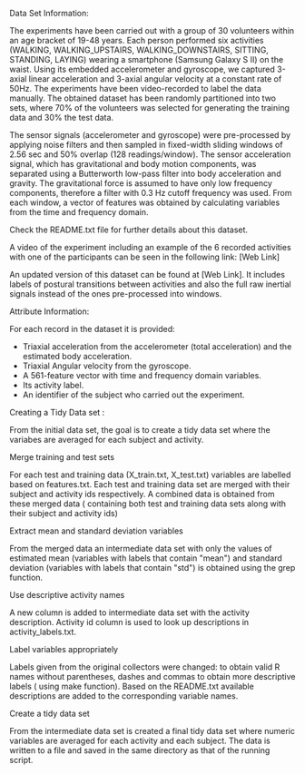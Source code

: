

Data Set Information:

The experiments have been carried out with a group of 30 volunteers within an age bracket of 19-48 years. Each person performed six activities (WALKING, WALKING_UPSTAIRS, WALKING_DOWNSTAIRS, SITTING, STANDING, LAYING) wearing a smartphone (Samsung Galaxy S II) on the waist. Using its embedded accelerometer and gyroscope, we captured 3-axial linear acceleration and 3-axial angular velocity at a constant rate of 50Hz. The experiments have been video-recorded to label the data manually. The obtained dataset has been randomly partitioned into two sets, where 70% of the volunteers was selected for generating the training data and 30% the test data.

The sensor signals (accelerometer and gyroscope) were pre-processed by applying noise filters and then sampled in fixed-width sliding windows of 2.56 sec and 50% overlap (128 readings/window). The sensor acceleration signal, which has gravitational and body motion components, was separated using a Butterworth low-pass filter into body acceleration and gravity. The gravitational force is assumed to have only low frequency components, therefore a filter with 0.3 Hz cutoff frequency was used. From each window, a vector of features was obtained by calculating variables from the time and frequency domain.

Check the README.txt file for further details about this dataset.

A video of the experiment including an example of the 6 recorded activities with one of the participants can be seen in the following link: [Web Link]

An updated version of this dataset can be found at [Web Link]. It includes labels of postural transitions between activities and also the full raw inertial signals instead of the ones pre-processed into windows.

Attribute Information:

For each record in the dataset it is provided:
- Triaxial acceleration from the accelerometer (total acceleration) and the estimated body acceleration.
- Triaxial Angular velocity from the gyroscope.
- A 561-feature vector with time and frequency domain variables.
- Its activity label.
- An identifier of the subject who carried out the experiment. 


Creating a Tidy Data set :

From the initial data set, the goal is to create a tidy data set where the variabes are averaged for each subject and activity.


Merge training and test sets

For each test and training data (X_train.txt, X_test.txt) variables are labelled based on features.txt. Each test and training data set are merged with their subject and activity ids respectively. A combined data is obtained from these merged data ( containing both test and training data sets along with their subject and activity ids) 


Extract mean and standard deviation variables

From the merged data an intermediate data set with only the values of estimated mean (variables with labels that contain "mean") and standard deviation (variables with labels that contain "std") is obtained using the grep function. 


Use descriptive activity names

A new column is added to intermediate data set with the activity description. Activity id column is used to look up descriptions in activity_labels.txt. 

Label variables appropriately

Labels given from the original collectors were changed: to obtain valid R names without parentheses, dashes and commas to obtain more descriptive labels ( using make function). Based on the README.txt available descriptions are added to the corresponding variable names.

Create a tidy data set

From the intermediate data set is created a final tidy data set where numeric variables are averaged for each activity and each subject. The data is written to a file and saved in the same directory as that of the running script. 



